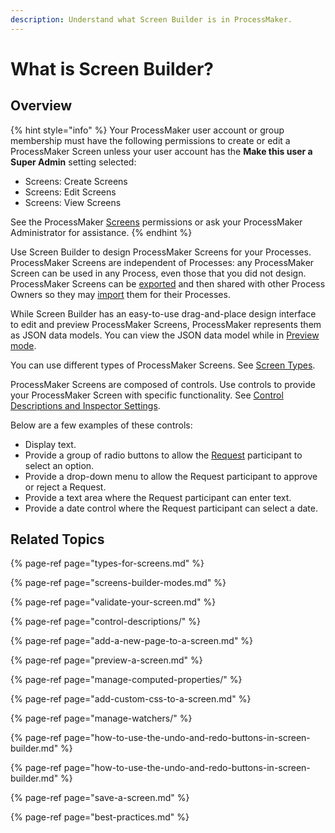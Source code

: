 ```yaml
---
description: Understand what Screen Builder is in ProcessMaker.
---
```


# What is Screen Builder?

## Overview

{% hint style="info" %}
Your ProcessMaker user account or group membership must have the following permissions to create or edit a ProcessMaker Screen unless your user account has the **Make this user a Super Admin** setting selected:

* Screens: Create Screens
* Screens: Edit Screens
* Screens: View Screens

See the ProcessMaker [Screens](../../../processmaker-administration/permission-descriptions-for-users-and-groups.md#screens) permissions or ask your ProcessMaker Administrator for assistance.
{% endhint %}

Use Screen Builder to design ProcessMaker Screens for your Processes. ProcessMaker Screens are independent of Processes: any ProcessMaker Screen can be used in any Process, even those that you did not design. ProcessMaker Screens can be [exported](../manage-forms/export-a-screen.md) and then shared with other Process Owners so they may [import](../manage-forms/import-a-screen.md) them for their Processes.

While Screen Builder has an easy-to-use drag-and-place design interface to edit and preview ProcessMaker Screens, ProcessMaker represents them as JSON data models. You can view the JSON data model while in [Preview mode](preview-a-screen.md).

You can use different types of ProcessMaker Screens. See [Screen Types](types-for-screens.md).

ProcessMaker Screens are composed of controls. Use controls to provide your ProcessMaker Screen with specific functionality. See [Control Descriptions and Inspector Settings](control-descriptions/).

Below are a few examples of these controls:

* Display text.
* Provide a group of radio buttons to allow the [Request](../../../using-processmaker/requests/what-is-a-request.md) participant to select an option.
* Provide a drop-down menu to allow the Request participant to approve or reject a Request.
* Provide a text area where the Request participant can enter text.
* Provide a date control where the Request participant can select a date.

## Related Topics

{% page-ref page="types-for-screens.md" %}

{% page-ref page="screens-builder-modes.md" %}

{% page-ref page="validate-your-screen.md" %}

{% page-ref page="control-descriptions/" %}

{% page-ref page="add-a-new-page-to-a-screen.md" %}

{% page-ref page="preview-a-screen.md" %}

{% page-ref page="manage-computed-properties/" %}

{% page-ref page="add-custom-css-to-a-screen.md" %}

{% page-ref page="manage-watchers/" %}

{% page-ref page="how-to-use-the-undo-and-redo-buttons-in-screen-builder.md" %}

{% page-ref page="how-to-use-the-undo-and-redo-buttons-in-screen-builder.md" %}

{% page-ref page="save-a-screen.md" %}

{% page-ref page="best-practices.md" %}



